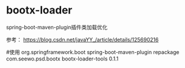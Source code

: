 # bootx-loader
spring-boot-maven-plugin插件类加载优化

参考：
https://blog.csdn.net/javaYY_/article/details/125690216

#使用
<plugin>
    <groupId>org.springframework.boot</groupId>
    <artifactId>spring-boot-maven-plugin</artifactId>
    <executions>
        <execution>
            <goals>
                <goal>repackage</goal>
            </goals>
            <configuration>
                <layoutFactory implementation="com.seewo.psd.bootx.loader.tools.MyLayoutFactory"/>
            </configuration>
        </execution>
    </executions>
    <dependencies>
        <dependency>
            <groupId>com.seewo.psd.bootx</groupId>
            <artifactId>bootx-loader-tools</artifactId>
            <version>0.1.1</version>
        </dependency>
    </dependencies>
</plugin>

